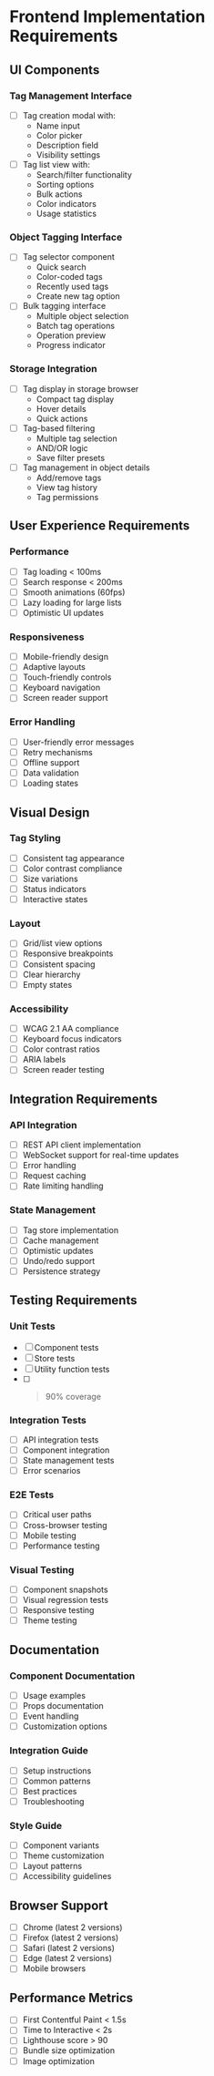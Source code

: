 # Frontend Implementation Requirements

## UI Components

### Tag Management Interface
- [ ] Tag creation modal with:
  - Name input
  - Color picker
  - Description field
  - Visibility settings
- [ ] Tag list view with:
  - Search/filter functionality
  - Sorting options
  - Bulk actions
  - Color indicators
  - Usage statistics

### Object Tagging Interface
- [ ] Tag selector component
  - Quick search
  - Color-coded tags
  - Recently used tags
  - Create new tag option
- [ ] Bulk tagging interface
  - Multiple object selection
  - Batch tag operations
  - Operation preview
  - Progress indicator

### Storage Integration
- [ ] Tag display in storage browser
  - Compact tag display
  - Hover details
  - Quick actions
- [ ] Tag-based filtering
  - Multiple tag selection
  - AND/OR logic
  - Save filter presets
- [ ] Tag management in object details
  - Add/remove tags
  - View tag history
  - Tag permissions

## User Experience Requirements

### Performance
- [ ] Tag loading < 100ms
- [ ] Search response < 200ms
- [ ] Smooth animations (60fps)
- [ ] Lazy loading for large lists
- [ ] Optimistic UI updates

### Responsiveness
- [ ] Mobile-friendly design
- [ ] Adaptive layouts
- [ ] Touch-friendly controls
- [ ] Keyboard navigation
- [ ] Screen reader support

### Error Handling
- [ ] User-friendly error messages
- [ ] Retry mechanisms
- [ ] Offline support
- [ ] Data validation
- [ ] Loading states

## Visual Design

### Tag Styling
- [ ] Consistent tag appearance
- [ ] Color contrast compliance
- [ ] Size variations
- [ ] Status indicators
- [ ] Interactive states

### Layout
- [ ] Grid/list view options
- [ ] Responsive breakpoints
- [ ] Consistent spacing
- [ ] Clear hierarchy
- [ ] Empty states

### Accessibility
- [ ] WCAG 2.1 AA compliance
- [ ] Keyboard focus indicators
- [ ] Color contrast ratios
- [ ] ARIA labels
- [ ] Screen reader testing

## Integration Requirements

### API Integration
- [ ] REST API client implementation
- [ ] WebSocket support for real-time updates
- [ ] Error handling
- [ ] Request caching
- [ ] Rate limiting handling

### State Management
- [ ] Tag store implementation
- [ ] Cache management
- [ ] Optimistic updates
- [ ] Undo/redo support
- [ ] Persistence strategy

## Testing Requirements

### Unit Tests
- [ ] Component tests
- [ ] Store tests
- [ ] Utility function tests
- [ ] >90% coverage

### Integration Tests
- [ ] API integration tests
- [ ] Component integration
- [ ] State management tests
- [ ] Error scenarios

### E2E Tests
- [ ] Critical user paths
- [ ] Cross-browser testing
- [ ] Mobile testing
- [ ] Performance testing

### Visual Testing
- [ ] Component snapshots
- [ ] Visual regression tests
- [ ] Responsive testing
- [ ] Theme testing

## Documentation

### Component Documentation
- [ ] Usage examples
- [ ] Props documentation
- [ ] Event handling
- [ ] Customization options

### Integration Guide
- [ ] Setup instructions
- [ ] Common patterns
- [ ] Best practices
- [ ] Troubleshooting

### Style Guide
- [ ] Component variants
- [ ] Theme customization
- [ ] Layout patterns
- [ ] Accessibility guidelines

## Browser Support
- [ ] Chrome (latest 2 versions)
- [ ] Firefox (latest 2 versions)
- [ ] Safari (latest 2 versions)
- [ ] Edge (latest 2 versions)
- [ ] Mobile browsers

## Performance Metrics
- [ ] First Contentful Paint < 1.5s
- [ ] Time to Interactive < 2s
- [ ] Lighthouse score > 90
- [ ] Bundle size optimization
- [ ] Image optimization 